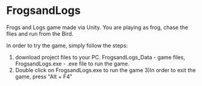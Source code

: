# FrogsandLogs

Frogs and Logs game made via Unity.
You are playing as frog, chase the flies and run from the Bird.

In order to try the game, simply follow the steps:
1) download project files to your PC. FrogsandLogs_Data - game files, FrogsandLogs.exe - .exe file to run the game.
2) Double click on FrogsandLogs.exe to run the game
3)In order to exit the game, press "Alt + F4"
